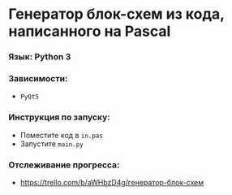 # Генератор блок-схем из кода, написанного на Pascal
### Язык: Python 3
### Зависимости:
* ```PyQt5```
### Инструкция по запуску:
* Поместите код в ```in.pas```
* Запустите ```main.py```
### Отслеживание прогресса:
* https://trello.com/b/aWHbzD4g/генератор-блок-схем